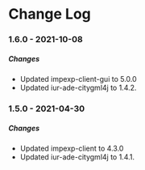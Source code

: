 Change Log
==========

### 1.6.0 - 2021-10-08

##### Changes
* Updated impexp-client-gui to 5.0.0
* Updated iur-ade-citygml4j to 1.4.2.

### 1.5.0 - 2021-04-30

##### Changes
* Updated impexp-client to 4.3.0
* Updated iur-ade-citygml4j to 1.4.1.